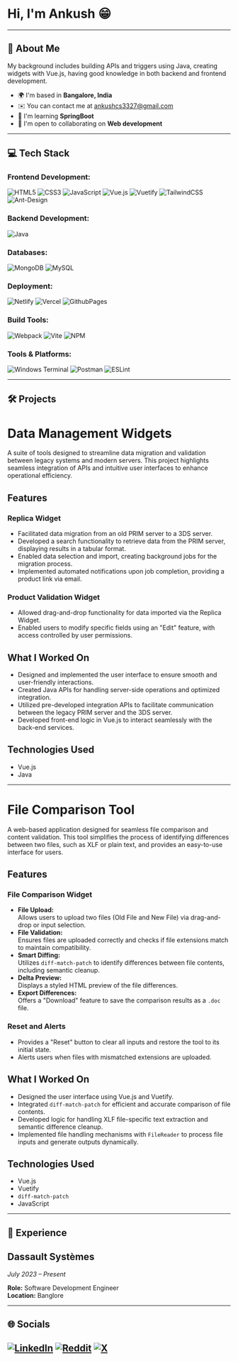 # Hi, I'm Ankush 😁

---

## 💫 About Me

My background includes building APIs and triggers using Java, creating widgets with Vue.js, having good knowledge in both backend and frontend development.

- 🌍 I'm based in **Bangalore, India**
- ✉️ You can contact me at [ankushcs3327@gmail.com](mailto:ankushcs3327@gmail.com)
- 🧠 I'm learning **SpringBoot**
- 🤝 I'm open to collaborating on **Web development**

---

## 💻 Tech Stack

### **Frontend Development:**

![HTML5](https://img.shields.io/badge/html5-%23E34F26.svg?style=for-the-badge&logo=html5&logoColor=white)
![CSS3](https://img.shields.io/badge/css3-%231572B6.svg?style=for-the-badge&logo=css3&logoColor=white)
![JavaScript](https://img.shields.io/badge/javascript-%23323330.svg?style=for-the-badge&logo=javascript&logoColor=%23F7DF1E)
![Vue.js](https://img.shields.io/badge/vue.js-%2335495e.svg?style=for-the-badge&logo=vuedotjs&logoColor=%234FC08D)
![Vuetify](https://img.shields.io/badge/Vuetify-1867C0?style=for-the-badge&logo=vuetify&logoColor=AEDDFF)
![TailwindCSS](https://img.shields.io/badge/tailwindcss-%2338B2AC.svg?style=for-the-badge&logo=tailwind-css&logoColor=white)
![Ant-Design](https://img.shields.io/badge/-AntDesign-%230170FE?style=for-the-badge&logo=ant-design&logoColor=white)

### **Backend Development:**
![Java](https://img.shields.io/badge/java-%23ED8B00.svg?style=for-the-badge&logo=openjdk&logoColor=white)

### **Databases:**

![MongoDB](https://img.shields.io/badge/MongoDB-%234ea94b.svg?style=for-the-badge&logo=mongodb&logoColor=white)
![MySQL](https://img.shields.io/badge/mysql-%2300000f.svg?style=for-the-badge&logo=mysql&logoColor=white)

### **Deployment:**

![Netlify](https://img.shields.io/badge/netlify-%23000000.svg?style=for-the-badge&logo=netlify&logoColor=#00C7B7)
![Vercel](https://img.shields.io/badge/vercel-%23000000.svg?style=for-the-badge&logo=vercel&logoColor=white)
![GithubPages](https://img.shields.io/badge/github%20pages-121013?style=for-the-badge&logo=github&logoColor=white)

### **Build Tools:**

![Webpack](https://img.shields.io/badge/webpack-%238DD6F9.svg?style=for-the-badge&logo=webpack&logoColor=black)
![Vite](https://img.shields.io/badge/vite-%23646CFF.svg?style=for-the-badge&logo=vite&logoColor=white)
![NPM](https://img.shields.io/badge/NPM-%23CB3837.svg?style=for-the-badge&logo=npm&logoColor=white)

### **Tools & Platforms:**

![Windows Terminal](https://img.shields.io/badge/Windows%20Terminal-%234D4D4D.svg?style=for-the-badge&logo=windows-terminal&logoColor=white)
![Postman](https://img.shields.io/badge/Postman-FF6C37?style=for-the-badge&logo=postman&logoColor=white)
![ESLint](https://img.shields.io/badge/ESLint-4B3263?style=for-the-badge&logo=eslint&logoColor=white)

---

## 🛠️ Projects

# Data Management Widgets  

A suite of tools designed to streamline data migration and validation between legacy systems and modern servers. This project highlights seamless integration of APIs and intuitive user interfaces to enhance operational efficiency.

## Features  

### Replica Widget  
- Facilitated data migration from an old PRIM server to a 3DS server.  
- Developed a search functionality to retrieve data from the PRIM server, displaying results in a tabular format.  
- Enabled data selection and import, creating background jobs for the migration process.  
- Implemented automated notifications upon job completion, providing a product link via email.  

### Product Validation Widget  
- Allowed drag-and-drop functionality for data imported via the Replica Widget.  
- Enabled users to modify specific fields using an "Edit" feature, with access controlled by user permissions.  

## What I Worked On  
- Designed and implemented the user interface to ensure smooth and user-friendly interactions.  
- Created Java APIs for handling server-side operations and optimized integration.  
- Utilized pre-developed integration APIs to facilitate communication between the legacy PRIM server and the 3DS server.  
- Developed front-end logic in Vue.js to interact seamlessly with the back-end services.  

## Technologies Used  
- Vue.js  
- Java 

---

# File Comparison Tool

A web-based application designed for seamless file comparison and content validation. This tool simplifies the process of identifying differences between two files, such as XLF or plain text, and provides an easy-to-use interface for users.

## Features

### File Comparison Widget
- **File Upload:**  
  Allows users to upload two files (Old File and New File) via drag-and-drop or input selection.  
- **File Validation:**  
  Ensures files are uploaded correctly and checks if file extensions match to maintain compatibility.  
- **Smart Diffing:**  
  Utilizes `diff-match-patch` to identify differences between file contents, including semantic cleanup.  
- **Delta Preview:**  
  Displays a styled HTML preview of the file differences.  
- **Export Differences:**  
  Offers a "Download" feature to save the comparison results as a `.doc` file.  

### Reset and Alerts
- Provides a "Reset" button to clear all inputs and restore the tool to its initial state.  
- Alerts users when files with mismatched extensions are uploaded.  

## What I Worked On
- Designed the user interface using Vue.js and Vuetify.  
- Integrated `diff-match-patch` for efficient and accurate comparison of file contents.  
- Developed logic for handling XLF file-specific text extraction and semantic difference cleanup.  
- Implemented file handling mechanisms with `FileReader` to process file inputs and generate outputs dynamically.  

## Technologies Used
- Vue.js  
- Vuetify  
- `diff-match-patch`  
- JavaScript  
---

## 💼 Experience

## Dassault Systèmes

*July 2023 – Present*

**Role:** Software Development Engineer  
**Location:** Banglore

---

## 🌐 Socials

[![LinkedIn](https://img.shields.io/badge/LinkedIn-%230077B5.svg?logo=linkedin&logoColor=white)](https://www.linkedin.com/in/ankush-c-s-7b9305241/)
[![Reddit](https://img.shields.io/badge/Reddit-%23FF4500.svg?logo=Reddit&logoColor=white)](https://www.reddit.com/user/Madara_Draco/)
[![X](https://img.shields.io/badge/X-black.svg?logo=X&logoColor=white)](https://twitter.com/_gipsyDang4r)
---
